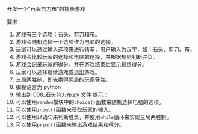 开发一个”石头剪刀布“的猜拳游戏

要求：
1. 游戏有三个选项：石头、剪刀和布。
2. 游戏会随机选择一个选项作为电脑的选择。
3. 玩家可以通过输入选项来进行猜拳，用户输入为汉字，如：石头、剪刀、布。
4. 游戏会比较玩家的选择和电脑的选择，并根据规则判断胜负。
5. 游戏会记录玩家的得分，并在游戏结束后显示最终得分。
6. 玩家可以选择继续游戏或退出游戏。
7. 三局两胜制，即先赢得两局的玩家获胜。
8. 编程语言为 python
9. 输出到 008_石头剪刀布.py 文件
提示：
1. 可以使用`random`模块中的`choice()`函数来随机选择电脑的选项。
2. 可以使用`input()`函数来获取玩家的输入。
3. 可以使用`if`语句来判断胜负，并使用`while`循环来实现三局两胜制。
4. 可以使用`print()`函数来输出游戏结果和得分。